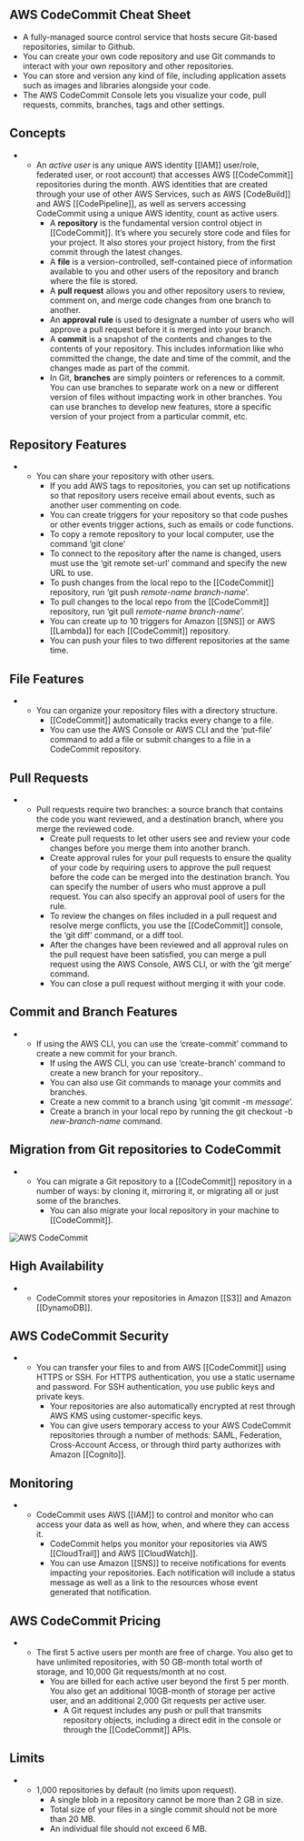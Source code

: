 ## AWS CodeCommit Cheat Sheet 

- A fully-managed source control service that hosts secure Git-based repositories, similar to Github.
- You can create your own code repository and use Git commands to interact with your own repository and other repositories.
- You can store and version any kind of file, including application assets such as images and libraries alongside your code.
- The AWS CodeCommit Console lets you visualize your code, pull requests, commits, branches, tags and other settings.

## **Concepts**

- - An _active user_ is any unique AWS identity [[IAM]] user/role, federated user, or root account) that accesses AWS [[CodeCommit]] repositories during the month. AWS identities that are created through your use of other AWS Services, such as AWS [CodeBuild]] and AWS [[CodePipeline]], as well as servers accessing CodeCommit using a unique AWS identity, count as active users.
    - A **repository** is the fundamental version control object in [[CodeCommit]]. It’s where you securely store code and files for your project. It also stores your project history, from the first commit through the latest changes.
    - A **file** is a version-controlled, self-contained piece of information available to you and other users of the repository and branch where the file is stored.
    - A **pull request** allows you and other repository users to review, comment on, and merge code changes from one branch to another.
    - An **approval rule** is used to designate a number of users who will approve a pull request before it is merged into your branch.
    - A **commit** is a snapshot of the contents and changes to the contents of your repository. This includes information like who committed the change, the date and time of the commit, and the changes made as part of the commit.
    - In Git, **branches** are simply pointers or references to a commit. You can use branches to separate work on a new or different version of files without impacting work in other branches. You can use branches to develop new features, store a specific version of your project from a particular commit, etc.

## **Repository Features**

- - You can share your repository with other users. 
    - If you add AWS tags to repositories, you can set up notifications so that repository users receive email about events, such as another user commenting on code. 
    - You can create triggers for your repository so that code pushes or other events trigger actions, such as emails or code functions.
    - To copy a remote repository to your local computer, use the command ‘git clone’
    - To connect to the repository after the name is changed, users must use the ‘git remote set-url’ command and specify the new URL to use.
    - To push changes from the local repo to the [[CodeCommit]] repository, run ‘git push _remote-name branch-name_’.
    - To pull changes to the local repo from the [[CodeCommit]] repository, run ‘git pull _remote-name branch-name_’.
    - You can create up to 10 triggers for Amazon [[SNS]] or AWS [[Lambda]] for each [[CodeCommit]] repository.
    - You can push your files to two different repositories at the same time.

## **File Features**

- - You can organize your repository files with a directory structure.
    - [[CodeCommit]] automatically tracks every change to a file.
    - You can use the AWS Console or AWS CLI and the ‘put-file’ command to add a file or submit changes to a file in a CodeCommit repository.

## **Pull Requests**

- - Pull requests require two branches: a source branch that contains the code you want reviewed, and a destination branch, where you merge the reviewed code.
    - Create pull requests to let other users see and review your code changes before you merge them into another branch.
    - Create approval rules for your pull requests to ensure the quality of your code by requiring users to approve the pull request before the code can be merged into the destination branch. You can specify the number of users who must approve a pull request. You can also specify an approval pool of users for the rule.
    - To review the changes on files included in a pull request and resolve merge conflicts, you use the [[CodeCommit]] console, the ‘git diff’ command, or a diff tool.
    - After the changes have been reviewed and all approval rules on the pull request have been satisfied, you can merge a pull request using the AWS Console, AWS CLI, or with the ‘git merge’ command.
    - You can close a pull request without merging it with your code.

## **Commit and Branch Features**

- - If using the AWS CLI, you can use the ‘create-commit’ command to create a new commit for your branch.
    - If using the AWS CLI, you can use ‘create-branch’ command to create a new branch for your repository..
    - You can also use Git commands to manage your commits and branches.
    - Create a new commit to a branch using ‘git commit -m _message_’.
    - Create a branch in your local repo by running the git checkout -b _new-branch-name_ command.

## **Migration from Git repositories to CodeCommit**

- - You can migrate a Git repository to a [[CodeCommit]] repository in a number of ways: by cloning it, mirroring it, or migrating all or just some of the branches.
    - You can also migrate your local repository in your machine to [[CodeCommit]].

![AWS CodeCommit](https://td-mainsite-cdn.tutorialsdojo.com/wp-content/uploads/2020/01/AWS-CodeCommit1.jpg)

## **High Availability**

- - CodeCommit stores your repositories in Amazon [[S3]] and Amazon [[DynamoDB]].

## **AWS CodeCommit** **Security**

- - You can transfer your files to and from AWS [[CodeCommit]] using HTTPS or SSH. For HTTPS authentication, you use a static username and password. For SSH authentication, you use public keys and private keys.
    - Your repositories are also automatically encrypted at rest through AWS KMS using customer-specific keys.
    - You can give users temporary access to your AWS CodeCommit repositories through a number of methods: SAML, Federation, Cross-Account Access, or through third party authorizes with Amazon [[Cognito]].

## **Monitoring**

- - CodeCommit uses AWS [[IAM]] to control and monitor who can access your data as well as how, when, and where they can access it. 
    - CodeCommit helps you monitor your repositories via AWS [[CloudTrail]] and AWS [[CloudWatch]].
    - You can use Amazon [[SNS]] to receive notifications for events impacting your repositories. Each notification will include a status message as well as a link to the resources whose event generated that notification.

## **AWS CodeCommit Pricing**

- - The first 5 active users per month are free of charge. You also get to have unlimited repositories, with 50 GB-month total worth of storage, and 10,000 Git requests/month at no cost.
    - You are billed for each active user beyond the first 5 per month. You also get an additional 10GB-month of storage per active user, and an additional 2,000 Git requests per active user.
        - A Git request includes any push or pull that transmits repository objects, including a direct edit in the console or through the [[CodeCommit]] APIs.

## **Limits**

- - 1,000 repositories by default (no limits upon request).
    - A single blob in a repository cannot be more than 2 GB in size.
    - Total size of your files in a single commit should not be more than 20 MB.
    - An individual file should not exceed 6 MB.